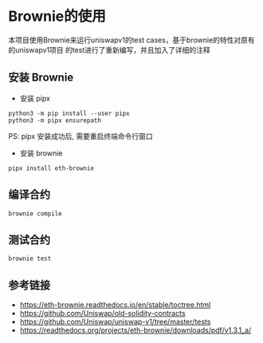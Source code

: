 # Brownie的使用
本项目使用Brownie来运行uniswapv1的test cases，基于brownie的特性对原有的uniswapv1项目
的test进行了重新编写，并且加入了详细的注释

## 安装 Brownie 
- 安装 pipx 
``` 
python3 -m pip install --user pipx
python3 -m pipx ensurepath
``` 

PS: pipx 安装成功后, 需要重启终端命令行窗口  

- 安装 brownie  
```
pipx install eth-brownie
``` 

## 编译合约 
```
brownie compile
```

## 测试合约 
```
brownie test 
```

## 参考链接
- https://eth-brownie.readthedocs.io/en/stable/toctree.html
- https://github.com/Uniswap/old-solidity-contracts 
- https://github.com/Uniswap/uniswap-v1/tree/master/tests
- https://readthedocs.org/projects/eth-brownie/downloads/pdf/v1.3.1_a/